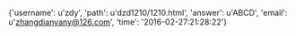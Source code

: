 {'username': u'zdy', 'path': u'dzd1210/1210.html', 'answer': u'ABCD', 'email': u'zhangdianyany@126.com', 'time': '2016-02-27:21:28:22'}